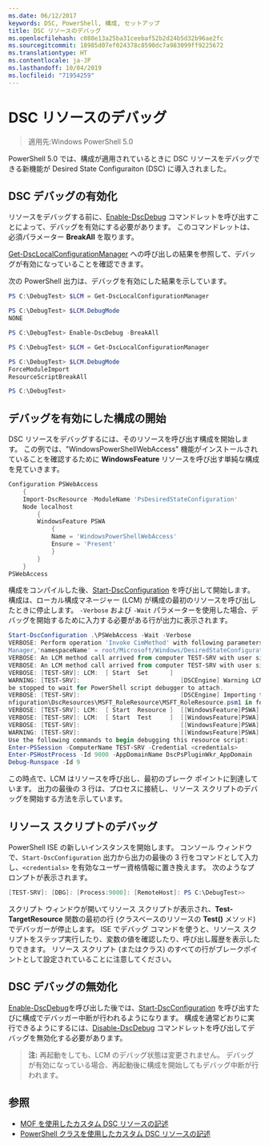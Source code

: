 ```yaml
---
ms.date: 06/12/2017
keywords: DSC, PowerShell, 構成, セットアップ
title: DSC リソースのデバッグ
ms.openlocfilehash: c088e13a25ba31ceebaf52b2d24b5d32b96ae2fc
ms.sourcegitcommit: 18985d07ef024378c8590dc7a983099ff9225672
ms.translationtype: HT
ms.contentlocale: ja-JP
ms.lasthandoff: 10/04/2019
ms.locfileid: "71954259"
---
```

# <a name="debugging-dsc-resources"></a>DSC リソースのデバッグ

> 適用先:Windows PowerShell 5.0

PowerShell 5.0 では、構成が適用されているときに DSC リソースをデバッグできる新機能が Desired State Configuraiton (DSC) に導入されました。

## <a name="enabling-dsc-debugging"></a>DSC デバッグの有効化
リソースをデバッグする前に、[Enable-DscDebug](/powershell/module/PSDesiredStateConfiguration/Enable-DscDebug) コマンドレットを呼び出すことによって、デバッグを有効にする必要があります。
このコマンドレットは、必須パラメーター **BreakAll** を取ります。

[Get-DscLocalConfigurationManager](/powershell/module/PSDesiredStateConfiguration/Get-DscLocalConfigurationManager) への呼び出しの結果を参照して、デバッグが有効になっていることを確認できます。

次の PowerShell 出力は、デバッグを有効にした結果を示しています。


```powershell
PS C:\DebugTest> $LCM = Get-DscLocalConfigurationManager

PS C:\DebugTest> $LCM.DebugMode
NONE

PS C:\DebugTest> Enable-DscDebug -BreakAll

PS C:\DebugTest> $LCM = Get-DscLocalConfigurationManager

PS C:\DebugTest> $LCM.DebugMode
ForceModuleImport
ResourceScriptBreakAll

PS C:\DebugTest>
```


## <a name="starting-a-configuration-with-debug-enabled"></a>デバッグを有効にした構成の開始
DSC リソースをデバッグするには、そのリソースを呼び出す構成を開始します。
この例では、"WindowsPowerShellWebAccess" 機能がインストールされていることを確認するために **WindowsFeature** リソースを呼び出す単純な構成を見ていきます。

```powershell
Configuration PSWebAccess
    {
    Import-DscResource -ModuleName 'PsDesiredStateConfiguration'
    Node localhost
        {
        WindowsFeature PSWA
            {
            Name = 'WindowsPowerShellWebAccess'
            Ensure = 'Present'
            }
        }
    }
PSWebAccess
```
構成をコンパイルした後、[Start-DscConfiguration](/powershell/module/psdesiredstateconfiguration/start-dscconfiguration) を呼び出して開始します。
構成は、ローカル構成マネージャー (LCM) が構成の最初のリソースを呼び出したときに停止します。
`-Verbose` および `-Wait` パラメーターを使用した場合、デバッグを開始するために入力する必要がある行が出力に表示されます。

```powershell
Start-DscConfiguration .\PSWebAccess -Wait -Verbose
VERBOSE: Perform operation 'Invoke CimMethod' with following parameters, ''methodName' = SendConfigurationApply,'className' = MSFT_DSCLocalConfiguration
Manager,'namespaceName' = root/Microsoft/Windows/DesiredStateConfiguration'.
VERBOSE: An LCM method call arrived from computer TEST-SRV with user sid S-1-5-21-2127521184-1604012920-1887927527-108583.
VERBOSE: An LCM method call arrived from computer TEST-SRV with user sid S-1-5-21-2127521184-1604012920-1887927527-108583.
VERBOSE: [TEST-SRV]: LCM:  [ Start  Set      ]
WARNING: [TEST-SRV]:                            [DSCEngine] Warning LCM is in Debug 'ResourceScriptBreakAll' mode.  Resource script processing will
be stopped to wait for PowerShell script debugger to attach.
VERBOSE: [TEST-SRV]:                            [DSCEngine] Importing the module C:\WINDOWS\system32\WindowsPowerShell\v1.0\Modules\PSDesiredStateCo
nfiguration\DscResources\MSFT_RoleResource\MSFT_RoleResource.psm1 in force mode.
VERBOSE: [TEST-SRV]: LCM:  [ Start  Resource ]  [[WindowsFeature]PSWA]
VERBOSE: [TEST-SRV]: LCM:  [ Start  Test     ]  [[WindowsFeature]PSWA]
VERBOSE: [TEST-SRV]:                            [[WindowsFeature]PSWA] Importing the module MSFT_RoleResource in force mode.
WARNING: [TEST-SRV]:                            [[WindowsFeature]PSWA] Resource is waiting for PowerShell script debugger to attach.
Use the following commands to begin debugging this resource script:
Enter-PSSession -ComputerName TEST-SRV -Credential <credentials>
Enter-PSHostProcess -Id 9000 -AppDomainName DscPsPluginWkr_AppDomain
Debug-Runspace -Id 9
```
この時点で、LCM はリソースを呼び出し、最初のブレーク ポイントに到達しています。
出力の最後の 3 行は、プロセスに接続し、リソース スクリプトのデバッグを開始する方法を示しています。

## <a name="debugging-the-resource-script"></a>リソース スクリプトのデバッグ

PowerShell ISE の新しいインスタンスを開始します。
コンソール ウィンドウで、`Start-DscConfiguration` 出力から出力の最後の 3 行をコマンドとして入力し、`<credentials>` を有効なユーザー資格情報に置き換えます。
次のようなプロンプトが表示されます。

```powershell
[TEST-SRV]: [DBG]: [Process:9000]: [RemoteHost]: PS C:\DebugTest>>
```

スクリプト ウィンドウが開いてリソース スクリプトが表示され、**Test-TargetResource** 関数の最初の行 (クラスベースのリソースの **Test()** メソッド) でデバッガーが停止します。
ISE でデバッグ コマンドを使うと、リソース スクリプトをステップ実行したり、変数の値を確認したり、呼び出し履歴を表示したりできます。 リソース スクリプト (またはクラス) のすべての行がブレークポイントとして設定されていることに注意してください。

## <a name="disabling-dsc-debugging"></a>DSC デバッグの無効化

[Enable-DscDebug](/powershell/module/PSDesiredStateConfiguration/Enable-DscDebug)を呼び出した後では、[Start-DscConfiguration](/powershell/module/psdesiredstateconfiguration/start-dscconfiguration) を呼び出すたびに構成でデバッガー中断が行われるようになります。 構成を通常どおりに実行できるようにするには、[Disable-DscDebug](/powershell/module/PSDesiredStateConfiguration/Disable-DscDebug) コマンドレットを呼び出してデバッグを無効化する必要があります。

>**注:** 再起動をしても、LCM のデバッグ状態は変更されません。 デバッグが有効になっている場合、再起動後に構成を開始してもデバッグ中断が行われます。

## <a name="see-also"></a>参照

- [MOF を使用したカスタム DSC リソースの記述](../resources/authoringResourceMOF.md)
- [PowerShell クラスを使用したカスタム DSC リソースの記述](../resources/authoringResourceClass.md)
